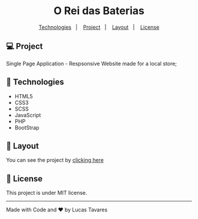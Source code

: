 <h1 align="center"> O Rei das Baterias </h1>

<p align="center">
  <a href="#-Technologies">Technologies</a>&nbsp;&nbsp;&nbsp;|&nbsp;&nbsp;&nbsp;
  <a href="#-Project">Project</a>&nbsp;&nbsp;&nbsp;|&nbsp;&nbsp;&nbsp;
  <a href="#-layout">Layout</a>&nbsp;&nbsp;&nbsp;|&nbsp;&nbsp;&nbsp;
  <a href="#memo-License">License</a>
</p>

## 💻 Project
Single Page Application - Respsonsive Website made for a local store;

## 🚀 Technologies

- HTML5
- CSS3
- SCSS
- JavaScript
- PHP
- BootStrap

## 🔖 Layout 
You can see the project by [clicking here](https://rei-das-baterias.vercel.app/)

## :memo: License

This project is under MIT license.

---

Made with Code and ❤️ by Lucas Tavares
